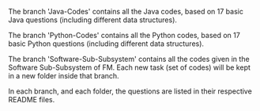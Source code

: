 The branch 'Java-Codes' contains all the Java codes, based on 17 basic Java questions (including different data structures).

The branch 'Python-Codes' contains all the Python codes, based on 17 basic Python questions (including different data structures).

The branch 'Software-Sub-Subsystem' contains all the codes given in the Software Sub-Subsystem of FM.
Each new task (set of codes) will be kept in a new folder inside that branch.

In each branch, and each folder, the questions are listed in their respective README files.
